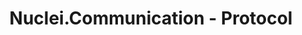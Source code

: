 ---
title: 'Nuclei.Communication - Protocol'
tags: ['Nuclei', 'WCF']
commentIssueId: 5000
ignored: true
---